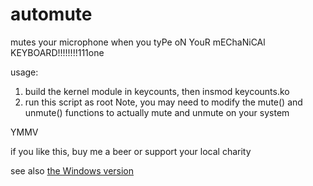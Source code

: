# automute
mutes your microphone when you tyPe oN YouR mEChaNiCAl KEYBOARD!!!!!!!!111one

usage:
1. build the kernel module in keycounts, then insmod keycounts.ko
2. run this script as root
Note, you may need to modify the mute() and unmute() functions to actually mute and unmute on your system

YMMV

if you like this, buy me a beer or support your local charity

see also [the Windows version](https://github.com/oh6hay/automute-windows)
